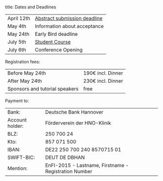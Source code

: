 title: Dates and Deadlines


|            |                                  |
|------------|----------------------------------|
|April 12th  |[Abstract submission deadline](abstracts.html)      |
|May 4th     |Information about acceptance      |
|May 24th    |Early Bird deadline             |
|July 5th    |[Student Course](sunday.html)               |
|July 6th    |Conference Opening                |


Registration fees:

|            |                                  |
|------------|----------------------------------|
|Before May 24th |190€ incl. Dinner      |
|After May 24th   |230€ incl. Dinner      |
|Sponsors and tutorial speakers   |free                  |

<!--
|Sunday Tutorial   |20€              |
-->


Payment to:

|||
|---|---|
| Bank:| Deutsche Bank Hannover|
 |Account holder:| Förderverein der HNO-Klinik|
| BLZ:| 250 700 24|
| Kto:| 857 071 500|
| IBAN:| DE22 250 700 240 8570715 01|
| SWIFT-BIC:| DEUT DE DBHAN|
 |Mention:| EnFI-2015 - Lastname, Firstname - Registration Number|





